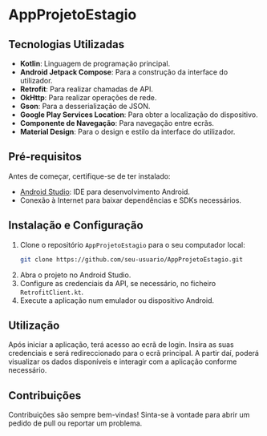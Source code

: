 # AppProjetoEstagio

## Tecnologias Utilizadas

- **Kotlin**: Linguagem de programação principal.
- **Android Jetpack Compose**: Para a construção da interface do utilizador.
- **Retrofit**: Para realizar chamadas de API.
- **OkHttp**: Para realizar operações de rede.
- **Gson**: Para a desserialização de JSON.
- **Google Play Services Location**: Para obter a localização do dispositivo.
- **Componente de Navegação**: Para navegação entre ecrãs.
- **Material Design**: Para o design e estilo da interface do utilizador.

## Pré-requisitos

Antes de começar, certifique-se de ter instalado:

- [Android Studio](https://developer.android.com/studio): IDE para desenvolvimento Android.
- Conexão à Internet para baixar dependências e SDKs necessários.

## Instalação e Configuração

1. Clone o repositório `AppProjetoEstagio` para o seu computador local:
    ```bash
    git clone https://github.com/seu-usuario/AppProjetoEstagio.git
    ```
2. Abra o projeto no Android Studio.
3. Configure as credenciais da API, se necessário, no ficheiro `RetrofitClient.kt`.
4. Execute a aplicação num emulador ou dispositivo Android.

## Utilização

Após iniciar a aplicação, terá acesso ao ecrã de login. Insira as suas credenciais e será redireccionado para o ecrã principal. A partir daí, poderá visualizar os dados disponíveis e interagir com a aplicação conforme necessário.

## Contribuições

Contribuições são sempre bem-vindas! Sinta-se à vontade para abrir um pedido de pull ou reportar um problema.

